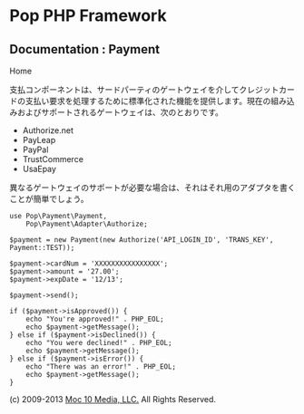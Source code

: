 Pop PHP Framework
=================

Documentation : Payment
-----------------------

Home

支払コンポーネントは、サードパーティのゲートウェイを介してクレジットカードの支払い要求を処理するために標準化された機能を提供します。現在の組み込みおよびサポートされるゲートウェイは、次のとおりです。

-   Authorize.net
-   PayLeap
-   PayPal
-   TrustCommerce
-   UsaEpay

異なるゲートウェイのサポートが必要な場合は、それはそれ用のアダプタを書くことが簡単でしょう。

    use Pop\Payment\Payment,
        Pop\Payment\Adapter\Authorize;

    $payment = new Payment(new Authorize('API_LOGIN_ID', 'TRANS_KEY', Payment::TEST));

    $payment->cardNum = 'XXXXXXXXXXXXXXXX';
    $payment->amount = '27.00';
    $payment->expDate = '12/13';

    $payment->send();

    if ($payment->isApproved()) {
        echo "You're approved!" . PHP_EOL;
        echo $payment->getMessage();
    } else if ($payment->isDeclined()) {
        echo "You were declined!" . PHP_EOL;
        echo $payment->getMessage();
    } else if ($payment->isError()) {
        echo "There was an error!" . PHP_EOL;
        echo $payment->getMessage();
    }

\(c) 2009-2013 [Moc 10 Media, LLC.](http://www.moc10media.com) All
Rights Reserved.
